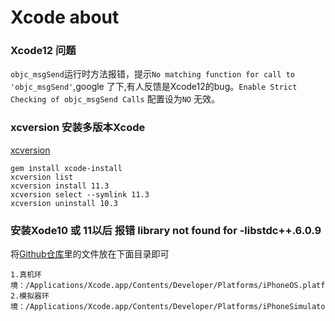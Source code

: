 # Xcode about

###  Xcode12 问题

`objc_msgSend`运行时方法报错，提示`No matching function for call to 'objc_msgSend'`,google 了下,有人反馈是Xcode12的bug。`Enable Strict Checking of objc_msgSend Calls` 配置设为`NO` 无效。


### xcversion 安装多版本Xcode

[xcversion](https://www.donnywals.com/installing-multiple-xcode-versions-with-xcversion/)

```
gem install xcode-install
xcversion list
xcversion install 11.3
xcversion select --symlink 11.3
xcversion uninstall 10.3

```


### 安装Xode10 或 11以后 报错 library not found for -libstdc++.6.0.9

将[Github仓库](https://github.com/QuanGe/Xcode-About)里的文件放在下面目录即可

```
1.真机环境：/Applications/Xcode.app/Contents/Developer/Platforms/iPhoneOS.platform/Developer/SDKs/iPhoneOS.sdk/usr/lib/
2.模拟器环境：/Applications/Xcode.app/Contents/Developer/Platforms/iPhoneSimulator.platform/Developer/SDKs/iPhoneSimulator.sdk/usr/lib/

```









